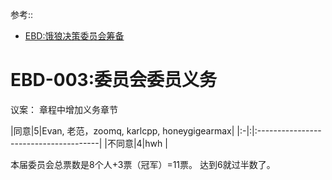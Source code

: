 参考::
  * [EBD:饿狼决策委员会筹备](EbDecissionRule.md)

# EBD-003:委员会委员义务 #

议案： 章程中增加义务章节

|同意|5|Evan, 老范，zoomq, karlcpp, honeygigearmax|
|:-|:|:--------------------------------------|
|不同意|4|hwh                                    |


本届委员会总票数是8个人+3票（冠军）=11票。 达到6就过半数了。


<br><br><br>